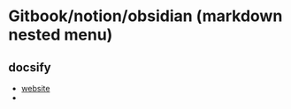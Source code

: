 # Gitbook/notion/obsidian (markdown nested menu)

## docsify
- [website](https://docsify.js.org/#/)
- 